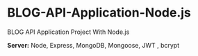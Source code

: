 # BLOG-API-Application-Node.js
BLOG API Application Project With Node.js

**Server:** Node, Express, MongoDB, Mongoose, JWT , bcrypt

